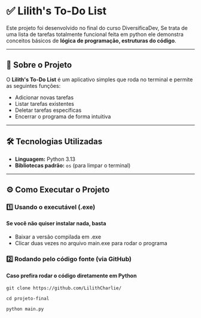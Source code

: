 # ✅ Lilith's To-Do List

Este projeto foi desenvolvido no final do curso DiversificaDev, Se trata de uma lista de tarefas totalmente funcional feita em python ele demonstra conceitos básicos de **lógica de programação, estruturas do código**.

---

## 📖 Sobre o Projeto

O **Lilith's To-Do List** é um aplicativo simples que roda no terminal e permite as seguintes funçôes:  
- Adicionar novas tarefas  
- Listar tarefas existentes  
- Deletar tarefas específicas  
- Encerrar o programa de forma intuitiva
  
---

## 🛠️ Tecnologias Utilizadas

- **Linguagem:** Python 3.13 
- **Bibliotecas padrão:** `os` (para limpar o terminal)  

---

## ⚙️ Como Executar o Projeto
### 1️⃣ Usando o executável (.exe)

#### Se você não quiser instalar nada, basta

- Baixar a versão compilada em .exe
- Clicar duas vezes no arquivo main.exe para rodar o programa

### 2️⃣ Rodando pelo código fonte (via GitHub)

#### Caso prefira rodar o código diretamente em Python

```
git clone https://github.com/LilithCharlie/
```
```
cd projeto-final
```
```
python main.py
```
